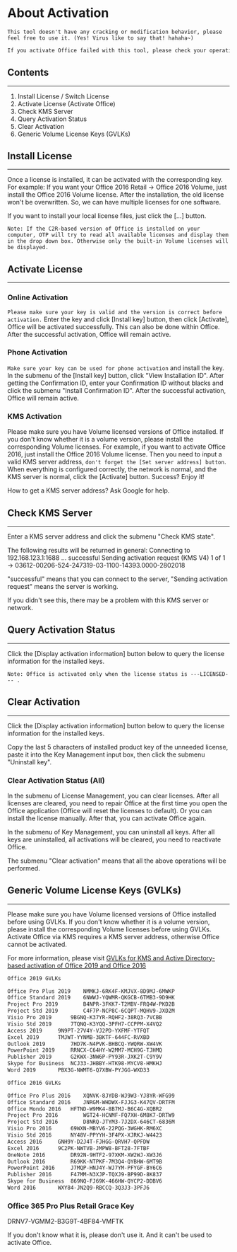 # About Activation

`This tool doesn't have any cracking or modification behavior, please feel free to use it. (Yes! Virus like to say that! hahaha~)`

```txt
If you activate Office failed with this tool, please check your operation first (There are steps in the instructions below). If the problem still exists, please try to check your operating system. After the successful activation, everything is ready to go.
```

## Contents

---

1. Install License / Switch License
2. Activate License (Activate Office)
3. Check KMS Server
4. Query Activation Status
5. Clear Activation
6. Generic Volume License Keys (GVLKs)

## Install License

---

Once a license is installed, it can be activated with the corresponding key.
For example: If you want your Office 2016 Retail -> Office 2016 Volume, just install the Office 2016 Volume license.
After the installation, the old license won't be overwritten. So, we can have multiple licenses for one software.

If you want to install your local license files, just click the […] button.

`Note: If the C2R-based version of Office is installed on your computer, OTP will try to read all available licenses and display them in the drop down box. Otherwise only the built-in Volume licenses will be displayed.`

## Activate License

---

### Online Activation

`Please make sure your key is valid and the version is correct before activation.` Enter the key and click [Install key] button, then click [Activate], Office will be activated successfully. This can also be done within Office.
After the successful activation, Office will remain active.

### Phone Activation

`Make sure your key can be used for phone activation` and install the key. In the submenu of the [Install key] button, click "View Installation ID". After getting the Confirmation ID, enter your Confirmation ID without blacks and click the submenu "Install Confirmation ID".
After the successful activation, Office will remain active.

### KMS Activation

Please make sure you have Volume licensed versions of Office installed. If you don't know whether it is a volume version, please install the corresponding Volume licenses. For example, if you want to activate Office 2016, just install the Office 2016 Volume license. Then you need to input a valid KMS server address, `don't forget the [Set server address] button`. When everything is configured correctly, the network is normal, and the KMS server is normal, click the [Activate] button. Success? Enjoy it!

How to get a KMS server address? Ask Google for help.

## Check KMS Server

---

Enter a KMS server address and click the submenu "Check KMS state".

The following results will be returned in general:
Connecting to 192.168.123.1:1688 ... successful
Sending activation request (KMS V4) 1 of 1  -> 03612-00206-524-247319-03-1100-14393.0000-2802018

"successful" means that you can connect to the server, "Sending activation request" means the server is working.

If you didn't see this, there may be a problem with this KMS server or network.

## Query Activation Status

---

Click the [Display activation information] button below to query the license information for the installed keys.

`Note: Office is activated only when the license status is ---LICENSED--- .`

## Clear Activation

---

Click the [Display activation information] button below to query the license information for the installed keys.

Copy the last 5 characters of installed product key of the unneeded license, paste it into the Key Management input box, then click the submenu "Uninstall key".

### Clear Activation Status (All)

In the submenu of License Management, you can clear licenses.
After all licenses are cleared, you need to repair Office at the first time you open the Office application (Office will reset the licenses to default).
Or you can install the license manually. After that, you can activate Office again.

In the submenu of Key Management, you can uninstall all keys.
After all keys are uninstalled, all activations will be cleared, you need to reactivate Office.

The submenu "Clear activation" means that all the above operations will be performed.

## Generic Volume License Keys (GVLKs)

---

Please make sure you have Volume licensed versions of Office installed before using GVLKs.
If you don't know whether it is a volume version, please install the corresponding Volume licenses before using GVLKs.
Activate Office via KMS requires a KMS server address, otherwise Office cannot be activated.

For more information, please visit [GVLKs for KMS and Active Directory-based activation of Office 2019 and Office 2016](https://docs.microsoft.com/en-us/DeployOffice/vlactivation/gvlks)

```txt
Office 2019 GVLKs

Office Pro Plus 2019	NMMKJ-6RK4F-KMJVX-8D9MJ-6MWKP
Office Standard 2019	6NWWJ-YQWMR-QKGCB-6TMB3-9D9HK
Project Pro 2019		B4NPR-3FKK7-T2MBV-FRQ4W-PKD2B
Project Std 2019		C4F7P-NCP8C-6CQPT-MQHV9-JXD2M
Visio Pro 2019		9BGNQ-K37YR-RQHF2-38RQ3-7VCBB
Visio Std 2019		7TQNQ-K3YQQ-3PFH7-CCPPM-X4VQ2
Access 2019		9N9PT-27V4Y-VJ2PD-YXFMF-YTFQT
Excel 2019		TMJWT-YYNMB-3BKTF-644FC-RVXBD
Outlook 2019		7HD7K-N4PVK-BHBCQ-YWQRW-XW4VK
PowerPoint 2019		RRNCX-C64HY-W2MM7-MCH9G-TJHMQ
Publisher 2019		G2KWX-3NW6P-PY93R-JXK2T-C9Y9V
Skype for Business	NCJ33-JHBBY-HTK98-MYCV8-HMKHJ
Word 2019		PBX3G-NWMT6-Q7XBW-PYJGG-WXD33

Office 2016 GVLKs

Office Pro Plus 2016	XQNVK-8JYDB-WJ9W3-YJ8YR-WFG99
Office Standard 2016	JNRGM-WHDWX-FJJG3-K47QV-DRTFM
Office Mondo 2016	HFTND-W9MK4-8B7MJ-B6C4G-XQBR2
Project Pro 2016		WGT24-HCNMF-FQ7XH-6M8K7-DRTW9
Project Std 2016		D8NRQ-JTYM3-7J2DX-646CT-6836M
Visio Pro 2016		69WXN-MBYV6-22PQG-3WGHK-RM6XC
Visio Std 2016		NY48V-PPYYH-3F4PX-XJRKJ-W4423
Access 2016		GNH9Y-D2J4T-FJHGG-QRVH7-QPFDW
Excel 2016		9C2PK-NWTVB-JMPW8-BFT28-7FTBF
OneNote 2016		DR92N-9HTF2-97XKM-XW2WJ-XW3J6
Outlook 2016		R69KK-NTPKF-7M3Q4-QYBHW-6MT9B
PowerPoint 2016		J7MQP-HNJ4Y-WJ7YM-PFYGF-BY6C6
Publisher 2016		F47MM-N3XJP-TQXJ9-BP99D-8K837
Skype for Business	869NQ-FJ69K-466HW-QYCP2-DDBV6
Word 2016		WXY84-JN2Q9-RBCCQ-3Q3J3-3PFJ6
```

### Office 365 Pro Plus Retail Grace Key

DRNV7-VGMM2-B3G9T-4BF84-VMFTK

If you don't know what it is, please don't use it. And it can't be used to activate Office.
